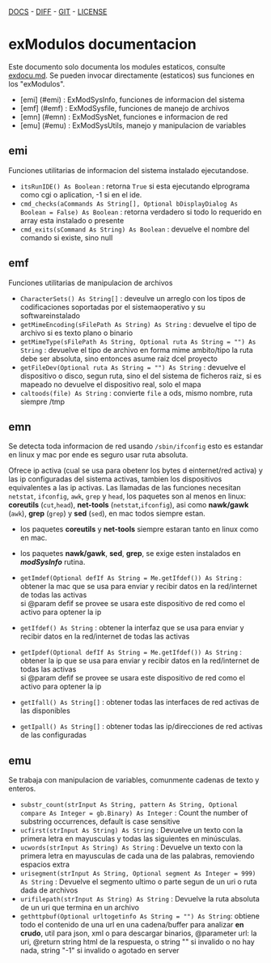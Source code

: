  [DOCS](exdocu.md) - [DIFF](exdiferenciasoriginal.md) - [GIT](https://gitlab.com/venenux/gambasex) - [LICENSE](https://gitlab.com/venenux/gambasex/blob/master/LICENSE.md)

# exModulos documentacion

Este documento solo documenta los modules estaticos, consulte [exdocu.md](exdocu.md).
Se pueden invocar directamente (estaticos) sus funciones en los "exModulos".

* [emi] (#emi) : ExModSysInfo, funciones de informacion del sistema
* [emf] (#emf) : ExModSysfile, funciones de manejo de archivos
* [emn] (#emn) : ExModSysNet, funciones e informacion de red
* [emu] (#emu) : ExModSysUtils, manejo y manipulacion de variables

## emi
 
Funciones utilitarias de informacion del sistema instalado ejecutandose.

* `itsRunIDE() As Boolean` : retorna `True` si esta ejecutando elprograma como cgi o aplication, -1 si en el ide. 
* `cmd_checks(aCommands As String[], Optional bDisplayDialog As Boolean = False) As Boolean` : retorna verdadero si todo lo requerido en array esta instalado o presente
* `cmd_exits(sCommand As String) As Boolean` : devuelve el nombre del comando si existe, sino null

## emf
 
Funciones utilitarias de manipulacion de archivos

* `CharacterSets() As String[]` : deveulve un arreglo con los tipos de codificaciones soportadas por el sistemaoperativo y su softwareinstalado
* `getMimeEncoding(sFilePath As String) As String` : devuelve el tipo de archivo si es texto plano o binario
* `getMimeType(sFilePath As String, Optional ruta As String = "") As String` : devuelve el tipo de archivo en forma mime ambito/tipo la ruta debe ser absoluta, sino entonces asume raiz dcel proyecto
* `getFileDev(Optional ruta As String = "") As String` : devuelve el dispositivo o disco, segun ruta, sino el del sistema de ficheros raiz, si es mapeado no devuelve el dispositivo real, solo el mapa
* `caltoods(file) As String` : convierte `file` a ods, mismo nombre, ruta siempre /tmp

## emn

Se detecta toda informacion de red usando `/sbin/ifconfig` esto es estandar en linux y mac 
por ende es seguro usar ruta absoluta.

Ofrece ip activa (cual se usa para obetenr los bytes d einternet/red activa)
y las ip configuradas del sistema activas, tambien los dispositivos equivalentes a las ip activas.
Las llamadas de las funciones necesitan `netstat`, `ifconfig`, `awk`, `grep` y `head`, 
los paquetes son al menos en linux: **coreutils** (`cut`,`head`), **net-tools** (`netstat`,`ifconfig`), 
asi como **nawk/gawk** (`awk`), **grep** (`grep`) y **sed** (`sed`), en mac todos siempre estan.
* los paquetes **coreutils** y **net-tools** siempre estaran tanto en linux como en mac.
* los paquetes **nawk/gawk**, **sed**, **grep**, se exige esten instalados en ***modSysInfo*** rutina.

* `getImdef(Optional defIf As String = Me.getIfdef()) As String` : obtener la mac que se usa para enviar y recibir datos en la red/internet de todas las activas<br> si @param defif se provee se usara este dispositivo de red como el activo para optener la ip
* `getIfdef() As String` : obtener la interfaz que se usa para enviar y recibir datos en la red/internet de todas las activas
* `getIpdef(Optional defIf As String = Me.getIfdef()) As String` : obtener la ip que se usa para enviar y recibir datos en la red/internet de todas las activas<br> si @param defif se provee se usara este dispositivo de red como el activo para optener la ip
* `getIfall() As String[]` : obtener todas las interfaces de red activas de las disponibles
* `getIpall() As String[]` : obtener todas las ip/direcciones de red activas de las configuradas

## emu

Se trabaja con manipulacion de variables, comunmente cadenas de texto y enteros.

* `substr_count(strInput As String, pattern As String, Optional compare As Integer = gb.Binary) As Integer` : Count the number of substring occurrences, default is case sensitive
* `ucfirst(strInput As String) As String` : Devuelve un texto con la primera letra en mayusculas y todas las siguientes en minúsculas.
* `ucwords(strInput As String) As String` : Devuelve un texto con la primera letra en mayusculas de cada una de las palabras, removiendo espacios extra
* `urisegment(strInput As String, Optional segment As Integer = 999) As String` : Devuelve el segmento ultimo o parte segun de un uri o ruta dada de archivos
* `urifilepath(strInput As String) As String` : Devuelve la ruta absoluta de un uri que termina en un archivo
* `gethttpbuf(Optional urltogetinfo As String = "") As String`: obtiene todo el contenido de una url en una cadena/buffer para analizar **en crudo**, util para json, xml o para descargar binarios, @parameter url: la uri, @return string html de la respuesta, o string "" si invalido o no hay nada, string "-1" si invalido o agotado en server


